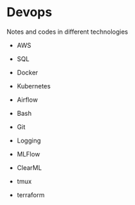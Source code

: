 # Devops

Notes and codes in different technologies

- AWS

- SQL

- Docker

- Kubernetes

- Airflow

- Bash

- Git

- Logging

- MLFlow

- ClearML

- tmux

- terraform
